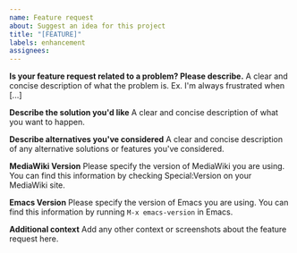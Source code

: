 ```yaml
---
name: Feature request
about: Suggest an idea for this project
title: "[FEATURE]"
labels: enhancement
assignees: 
---
```


**Is your feature request related to a problem? Please describe.**
A clear and concise description of what the problem is. Ex. I'm always frustrated when [...]

**Describe the solution you'd like**
A clear and concise description of what you want to happen.

**Describe alternatives you've considered**
A clear and concise description of any alternative solutions or features you've considered.

**MediaWiki Version**
Please specify the version of MediaWiki you are using. You can find this information by checking Special:Version on your MediaWiki site.

**Emacs Version**
Please specify the version of Emacs you are using. You can find this information by running `M-x emacs-version` in Emacs.

**Additional context**
Add any other context or screenshots about the feature request here.
